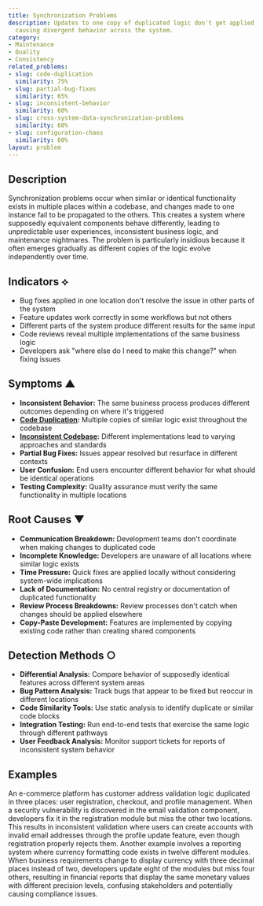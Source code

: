 ```yaml
---
title: Synchronization Problems
description: Updates to one copy of duplicated logic don't get applied to other copies,
  causing divergent behavior across the system.
category:
- Maintenance
- Quality
- Consistency
related_problems:
- slug: code-duplication
  similarity: 75%
- slug: partial-bug-fixes
  similarity: 65%
- slug: inconsistent-behavior
  similarity: 60%
- slug: cross-system-data-synchronization-problems
  similarity: 60%
- slug: configuration-chaos
  similarity: 60%
layout: problem
---
```


## Description

Synchronization problems occur when similar or identical functionality exists in multiple places within a codebase, and changes made to one instance fail to be propagated to the others. This creates a system where supposedly equivalent components behave differently, leading to unpredictable user experiences, inconsistent business logic, and maintenance nightmares. The problem is particularly insidious because it often emerges gradually as different copies of the logic evolve independently over time.

## Indicators ⟡
- Bug fixes applied in one location don't resolve the issue in other parts of the system
- Feature updates work correctly in some workflows but not others
- Different parts of the system produce different results for the same input
- Code reviews reveal multiple implementations of the same business logic
- Developers ask "where else do I need to make this change?" when fixing issues

## Symptoms ▲
- **Inconsistent Behavior:** The same business process produces different outcomes depending on where it's triggered
- **[Code Duplication](code-duplication.md):** Multiple copies of similar logic exist throughout the codebase
- **[Inconsistent Codebase](inconsistent-codebase.md):** Different implementations lead to varying approaches and standards
- **Partial Bug Fixes:** Issues appear resolved but resurface in different contexts
- **User Confusion:** End users encounter different behavior for what should be identical operations
- **Testing Complexity:** Quality assurance must verify the same functionality in multiple locations

## Root Causes ▼
- **Communication Breakdown:** Development teams don't coordinate when making changes to duplicated code
- **Incomplete Knowledge:** Developers are unaware of all locations where similar logic exists
- **Time Pressure:** Quick fixes are applied locally without considering system-wide implications
- **Lack of Documentation:** No central registry or documentation of duplicated functionality
- **Review Process Breakdowns:** Review processes don't catch when changes should be applied elsewhere
- **Copy-Paste Development:** Features are implemented by copying existing code rather than creating shared components

## Detection Methods ○
- **Differential Analysis:** Compare behavior of supposedly identical features across different system areas
- **Bug Pattern Analysis:** Track bugs that appear to be fixed but reoccur in different locations
- **Code Similarity Tools:** Use static analysis to identify duplicate or similar code blocks
- **Integration Testing:** Run end-to-end tests that exercise the same logic through different pathways
- **User Feedback Analysis:** Monitor support tickets for reports of inconsistent system behavior

## Examples

An e-commerce platform has customer address validation logic duplicated in three places: user registration, checkout, and profile management. When a security vulnerability is discovered in the email validation component, developers fix it in the registration module but miss the other two locations. This results in inconsistent validation where users can create accounts with invalid email addresses through the profile update feature, even though registration properly rejects them. Another example involves a reporting system where currency formatting code exists in twelve different modules. When business requirements change to display currency with three decimal places instead of two, developers update eight of the modules but miss four others, resulting in financial reports that display the same monetary values with different precision levels, confusing stakeholders and potentially causing compliance issues.